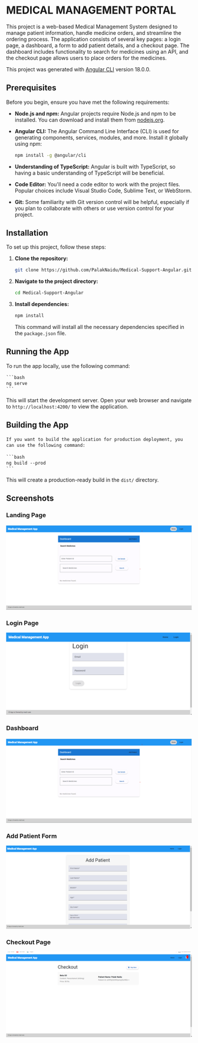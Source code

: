 # MEDICAL MANAGEMENT PORTAL 

This project is a web-based Medical Management System designed to manage patient information, handle medicine orders, and streamline the ordering process. The application consists of several key pages: a login page, a dashboard, a form to add patient details, and a checkout page. The dashboard includes functionality to search for medicines using an API, and the checkout page allows users to place orders for the medicines.

This project was generated with [Angular CLI](https://github.com/angular/angular-cli) version 18.0.0.

## Prerequisites

Before you begin, ensure you have met the following requirements:

- **Node.js and npm:** Angular projects require Node.js and npm to be installed. You can download and install them from [nodejs.org](https://nodejs.org/).

- **Angular CLI:** The Angular Command Line Interface (CLI) is used for generating components, services, modules, and more. Install it globally using npm:

    ```bash
    npm install -g @angular/cli
    ```
  
- **Understanding of TypeScript:** Angular is built with TypeScript, so having a basic understanding of TypeScript will be beneficial.

- **Code Editor:** You'll need a code editor to work with the project files. Popular choices include Visual Studio Code, Sublime Text, or WebStorm.

- **Git:** Some familiarity with Git version control will be helpful, especially if you plan to collaborate with others or use version control for your project.


## Installation

To set up this project, follow these steps:

1. **Clone the repository:**

    ```bash
    git clone https://github.com/PalakNaidu/Medical-Support-Angular.git
    ```

2. **Navigate to the project directory:**

    ```bash
    cd Medical-Support-Angular
    ```

3. **Install dependencies:**

    ```bash
    npm install
    ```

   This command will install all the necessary dependencies specified in the `package.json` file.


## Running the App

To run the app locally, use the following command:

    ```bash
    ng serve
    ```

   This will start the development server. Open your web browser and navigate to `http://localhost:4200/` to view the application.

## Building the App

    If you want to build the application for production deployment, you can use the following command:

    ```bash
    ng build --prod
    ```

   This will create a production-ready build in the `dist/` directory.

## Screenshots

### Landing Page
![Landing Page](screenshots/dashboard.png)

### Login Page
![Login Page](screenshots/image.png)

### Dashboard
![Dashboard](screenshots/dashboard.png)

### Add Patient Form
![Add Patient Form](screenshots/add-patient.png)

### Checkout Page
![Checkout Page](screenshots/checkout.png)
